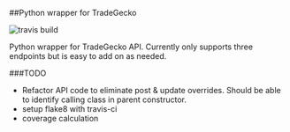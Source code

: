 ##Python wrapper for TradeGecko

![travis build](https://travis-ci.org/epantry/tradegecko-python.png?branch=master)


Python wrapper for TradeGecko API. Currently only supports three endpoints but is easy to add on as needed.


###TODO

* Refactor API code to eliminate post & update overrides. Should be able to identify calling class in parent constructor.
* setup flake8 with travis-ci
* coverage calculation
